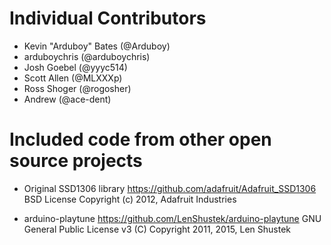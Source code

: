 # Individual Contributors

- Kevin "Arduboy" Bates (@Arduboy)
- arduboychris (@arduboychris)
- Josh Goebel (@yyyc514)
- Scott Allen (@MLXXXp)
- Ross Shoger (@rogosher)
- Andrew (@ace-dent)


# Included code from other open source projects

- Original SSD1306 library
  https://github.com/adafruit/Adafruit_SSD1306
  BSD License
  Copyright (c) 2012, Adafruit Industries

- arduino-playtune
  https://github.com/LenShustek/arduino-playtune
  GNU General Public License v3
  (C) Copyright 2011, 2015, Len Shustek
